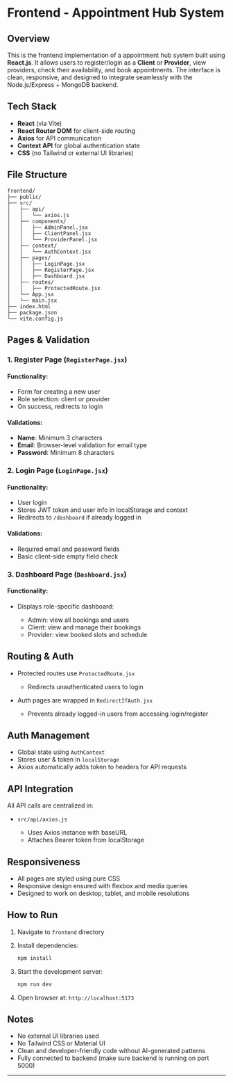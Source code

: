 # Frontend - Appointment Hub System

## Overview

This is the frontend implementation of a appointment hub system built using **React.js**. It allows users to register/login as a **Client** or **Provider**, view providers, check their availability, and book appointments. The interface is clean, responsive, and designed to integrate seamlessly with the Node.js/Express + MongoDB backend.

## Tech Stack

* **React** (via Vite)
* **React Router DOM** for client-side routing
* **Axios** for API communication
* **Context API** for global authentication state
* **CSS** (no Tailwind or external UI libraries)

## File Structure

```
frontend/
├── public/
├── src/
│   ├── api/
│   │   └── axios.js              
│   ├── components/                
│   │   ├── AdminPanel.jsx
│   │   ├── ClientPanel.jsx
│   │   └── ProviderPanel.jsx
│   ├── context/
│   │   └── AuthContext.jsx        
│   ├── pages/
│   │   ├── LoginPage.jsx
│   │   ├── RegisterPage.jsx
│   │   ├── Dashboard.jsx
│   ├── routes/
│   │   ├── ProtectedRoute.jsx   
│   └── App.jsx
│   └── main.jsx
├── index.html
├── package.json
└── vite.config.js
```

## Pages & Validation

### 1. Register Page (`RegisterPage.jsx`)

#### Functionality:

* Form for creating a new user
* Role selection: client or provider
* On success, redirects to login

#### Validations:

* **Name**: Minimum 3 characters 
* **Email**: Browser-level validation for email type
* **Password**: Minimum 8 characters 

### 2. Login Page (`LoginPage.jsx`)

#### Functionality:

* User login
* Stores JWT token and user info in localStorage and context
* Redirects to `/dashboard` if already logged in

#### Validations:

* Required email and password fields
* Basic client-side empty field check


### 3. Dashboard Page (`Dashboard.jsx`)

#### Functionality:

* Displays role-specific dashboard:

  * Admin: view all bookings and users
  * Client: view and manage their bookings
  * Provider: view booked slots and schedule

## Routing & Auth

* Protected routes use `ProtectedRoute.jsx`

  * Redirects unauthenticated users to login
* Auth pages are wrapped in `RedirectIfAuth.jsx`

  * Prevents already logged-in users from accessing login/register

## Auth Management

* Global state using `AuthContext`
* Stores user & token in `localStorage`
* Axios automatically adds token to headers for API requests

## API Integration

All API calls are centralized in:

* `src/api/axios.js`

  * Uses Axios instance with baseURL
  * Attaches Bearer token from localStorage

## Responsiveness

* All pages are styled using pure CSS
* Responsive design ensured with flexbox and media queries
* Designed to work on desktop, tablet, and mobile resolutions

## How to Run

1. Navigate to `frontend` directory
2. Install dependencies:

   ```bash
   npm install
   ```
3. Start the development server:

   ```bash
   npm run dev
   ```
4. Open browser at: `http://localhost:5173`

## Notes

* No external UI libraries used
* No Tailwind CSS or Material UI
* Clean and developer-friendly code without AI-generated patterns
* Fully connected to backend (make sure backend is running on port 5000)

---
